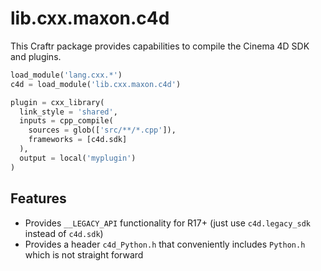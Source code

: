 # lib.cxx.maxon.c4d

This Craftr package provides capabilities to compile the Cinema 4D SDK and
plugins.

```python
load_module('lang.cxx.*')
c4d = load_module('lib.cxx.maxon.c4d')

plugin = cxx_library(
  link_style = 'shared',
  inputs = cpp_compile(
    sources = glob(['src/**/*.cpp']),
    frameworks = [c4d.sdk]
  ),
  output = local('myplugin')
)
```

## Features

- Provides `__LEGACY_API` functionality for R17+ (just use `c4d.legacy_sdk`
  instead of `c4d.sdk`)
- Provides a header `c4d_Python.h` that conveniently includes `Python.h`
  which is not straight forward
